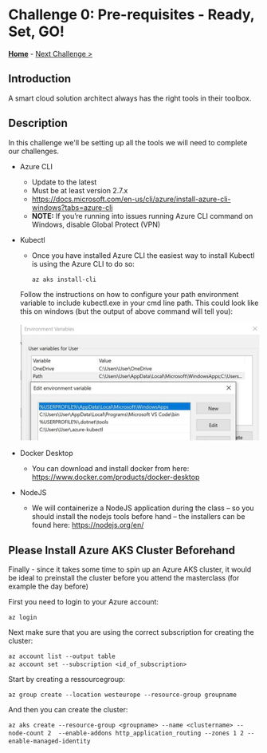 # Challenge 0: Pre-requisites - Ready, Set, GO! 

**[Home](../README.md)** - [Next Challenge >](./01-containers.md)

## Introduction

A smart cloud solution architect always has the right tools in their toolbox. 

## Description

In this challenge we'll be setting up all the tools we will need to complete our challenges.

* Azure CLI 
    * Update to the latest
    * Must be at least version 2.7.x
    * https://docs.microsoft.com/en-us/cli/azure/install-azure-cli-windows?tabs=azure-cli
    * **NOTE:** If you’re running into issues running Azure CLI command on Windows, disable Global Protect (VPN)
* Kubectl
    * Once you have installed Azure CLI the easiest way to install Kubectl is using the Azure CLI to do so:

        ```
        az aks install-cli
        ```

    Follow the instructions on how to configure your path environment variable to include kubectl.exe in your cmd line path. This could look like this on windows (but the output of above command will tell you):

    ![kubectl](kubectl.jpg "Kubectl environment variable")
* Docker Desktop
  * You can download and install docker from here:
    https://www.docker.com/products/docker-desktop
* NodeJS
    * We will containerize a NodeJS application during the class – so you should install the nodejs tools before hand – the installers can be found here: https://nodejs.org/en/


## Please Install Azure AKS Cluster Beforehand

Finally - since it takes some time to spin up an Azure AKS cluster, it would be ideal to preinstall the cluster before you attend the masterclass (for example the day before)

First you need to login to your Azure account:

```
az login
```

Next make sure that you are using the correct subscription for creating the cluster: 
```
az account list --output table
az account set --subscription <id_of_subscription>
```


Start by creating a ressourcegroup:
```
az group create --location westeurope --resource-group groupname
```

And then you can create the cluster: 

```
az aks create --resource-group <groupname> --name <clustername> --node-count 2  --enable-addons http_application_routing --zones 1 2 --enable-managed-identity
```

